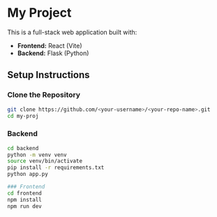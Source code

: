 # My Project
This is a full-stack web application built with:

- **Frontend:** React (Vite)
- **Backend:** Flask (Python)

## Setup Instructions
### Clone the Repository
```bash
git clone https://github.com/<your-username>/<your-repo-name>.git
cd my-proj
```

### Backend
```bash
cd backend
python -m venv venv
source venv/bin/activate
pip install -r requirements.txt
python app.py
```

```bash
### Frontend
cd frontend
npm install
npm run dev
```
